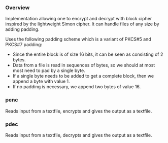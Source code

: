 ### Overview

Implementation allowing one to encrypt and decrypt with block cipher inspired by the lightweight Simon cipher. It can handle files of any size by adding padding. 

Uses the following padding scheme which is a variant of PKCS#5 and PKCS#7 padding:

* Since the entire block is of size 16 bits, it can be seen as consisting of 2 bytes.
* Data from a file is read in sequences of bytes, so we should at most most need to pad by a single byte.
* If a single byte needs to be added to get a complete block, then we append a byte with value 1.
* If no padding is necessary, we append two bytes of value 16.

### penc

Reads input from a textfile, encrypts and gives the output as a textfile. 

### pdec

Reads input from a textfile, decrypts and gives the output as a textfile.